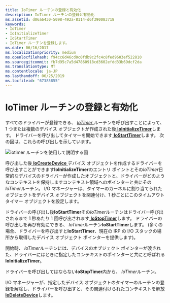 ```yaml
---
title: IoTimer ルーチンの登録と有効化
description: IoTimer ルーチンの登録と有効化
ms.assetid: d06a6430-5098-492a-8114-d6f390083718
keywords:
- IoTimer
- IoInitializeTimer
- IoStartTimer
- IoTimer ルーチンを登録します。
ms.date: 06/16/2017
ms.localizationpriority: medium
ms.openlocfilehash: f94cc6d46cd0c0fdb9c2fc4c8fed9603ef522810
ms.sourcegitcommit: fb7d95c7a5d47860918cd3602efdd33b69dcf2da
ms.translationtype: MT
ms.contentlocale: ja-JP
ms.lasthandoff: 06/25/2019
ms.locfileid: "67385855"
---
```

# <a name="registering-and-enabling-an-iotimer-routine"></a>IoTimer ルーチンの登録と有効化





すべてのドライバーが登録できる、 [ *IoTimer* ](https://docs.microsoft.com/windows-hardware/drivers/ddi/content/wdm/nc-wdm-io_timer_routine)ルーチンを呼び出すことによって、1 つまたは複数のデバイス オブジェクトが作成された後[ **IoInitializeTimer**](https://docs.microsoft.com/windows-hardware/drivers/ddi/content/wdm/nf-wdm-ioinitializetimer)します。 ドライバーを呼び出してタイマーを開始できます[ **IoStartTimer**](https://docs.microsoft.com/windows-hardware/drivers/ddi/content/ntifs/nf-ntifs-iostarttimer)します。 次の図は、これらの呼び出しを示しています。

![iotimer ルーチンを使用して説明する図](images/3iotmer.png)

呼び出した後[ **IoCreateDevice** ](https://docs.microsoft.com/windows-hardware/drivers/ddi/content/wdm/nf-wdm-iocreatedevice)デバイス オブジェクトを作成するドライバーを呼び出すことができます**IoInitializeTimer**のエントリ ポイントとその*IoTimer*日常的なデバイスのドライバーが作成したオブジェクトと、ドライバーがどのようなコンテキストを保持しますコンテキスト領域へのポインターと共にその*IoTimer*ルーチン。 I/O マネージャーは、タイマーのカーネルに割り当てられたオブジェクトをデバイス オブジェクトを関連付け、1 秒ごとにこのタイムアウト タイマー オブジェクトを設定します。

ドライバーの呼び出し後**IoStartTimer**その*IoTimer*ルーチンはドライバー呼び出されるまで 1 秒あたり 1 回呼び出されます[ **IoStopTimer**](https://docs.microsoft.com/windows-hardware/drivers/ddi/content/ntifs/nf-ntifs-iostoptimer)します。 ドライバーの呼び出しを再び有効にできる、 *IoTimer*ルーチン**IoStartTimer**します。 (多くの場合、ドライバーを呼び出すと**IoStartTimer**、現在の IRP の I/O スタックの場所から取得したデバイス オブジェクト ポインターを提供します)。

開始時、 *IoTimer*ルーチンには、デバイスのオブジェクト ポインターが渡された<em>、</em>ドライバーにはときに指定したコンテキストのポインターと共にと呼ばれる**IoInitializeTimer**。

ドライバーを呼び出してはならない**IoStopTimer**内から、 *IoTimer*ルーチン。

I/O マネージャーが、指定したデバイス オブジェクトのタイマーのルーチンの登録を解除し、ドライバーを呼び出すと、その関連付けられたコンテキストを解放[ **IoDeleteDevice**](https://docs.microsoft.com/windows-hardware/drivers/ddi/content/wdm/nf-wdm-iodeletedevice)します。

 

 




